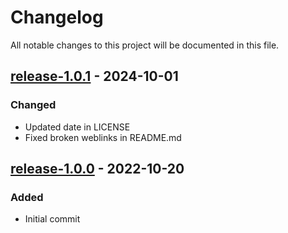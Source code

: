 # Changelog

All notable changes to this project will be documented in this file.

## [release-1.0.1](https://github.com/SWastling/pCASL/tree/release-1.0.1) - 2024-10-01

### Changed

- Updated date in LICENSE
- Fixed broken weblinks in README.md

## [release-1.0.0](https://github.com/SWastling/pCASL/tree/release-1.0.0) - 2022-10-20

### Added

- Initial commit